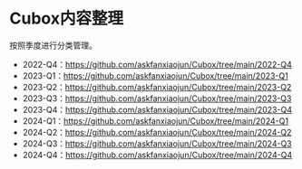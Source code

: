 # Cubox内容整理

按照季度进行分类管理。
- 2022-Q4：https://github.com/askfanxiaojun/Cubox/tree/main/2022-Q4
- 2023-Q1：https://github.com/askfanxiaojun/Cubox/tree/main/2023-Q1
- 2023-Q2：https://github.com/askfanxiaojun/Cubox/tree/main/2023-Q2
- 2023-Q3：https://github.com/askfanxiaojun/Cubox/tree/main/2023-Q3
- 2023-Q4：https://github.com/askfanxiaojun/Cubox/tree/main/2023-Q4
- 2024-Q1：https://github.com/askfanxiaojun/Cubox/tree/main/2024-Q1
- 2024-Q2：https://github.com/askfanxiaojun/Cubox/tree/main/2024-Q2
- 2024-Q3：https://github.com/askfanxiaojun/Cubox/tree/main/2024-Q3
- 2024-Q4：https://github.com/askfanxiaojun/Cubox/tree/main/2024-Q4
